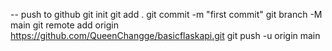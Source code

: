 -- push to github
git init
git add .
git commit -m "first commit"
git branch -M main
git remote add origin https://github.com/QueenChangge/basicflaskapi.git
git push -u origin main